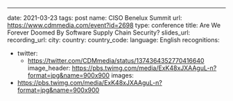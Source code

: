 ---
date: 2021-03-23
tags: post
name: CISO Benelux Summit
url: https://www.cdmmedia.com/event?id=2698
type: conference
title: Are We Forever Doomed By Software Supply Chain Security?
slides_url: 
recording_url: 
city: 
country: 
country_code: 
language: English
recognitions:
  - twitter:
    - https://twitter.com/CDMmedia/status/1374364352770416640
image_header: https://pbs.twimg.com/media/ExK48xJXAAguL-n?format=jpg&name=900x900
images:
  - https://pbs.twimg.com/media/ExK48xJXAAguL-n?format=jpg&name=900x900
